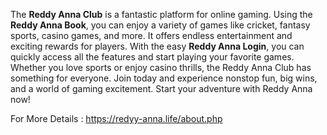 The **Reddy Anna Club** is a fantastic platform for online gaming. Using the **Reddy Anna Book**, you can enjoy a variety of games like cricket, fantasy sports, casino games, and more. It offers endless entertainment and exciting rewards for players. With the easy **Reddy Anna Login**, you can quickly access all the features and start playing your favorite games. Whether you love sports or enjoy casino thrills, the Reddy Anna Club has something for everyone. Join today and experience nonstop fun, big wins, and a world of gaming excitement. Start your adventure with Reddy Anna now!

For More Details : https://redyy-anna.life/about.php
